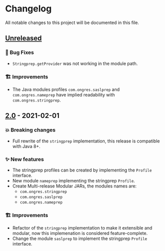 # Changelog
All notable changes to this project will be documented in this file.

## [Unreleased]
### :bug: Bug Fixes
- `Stringprep.getProvider` was not working in the module path.

### :building_construction: Improvements
- The Java modules profiles `com.ongres.saslprep` and `com.ongres.nameprep` have implied readability with `com.ongres.stringprep`.

## [2.0] - 2021-02-01
### :boom: Breaking changes
- Full rewrite of the `stringprep` implementation, this release is compatible with Java 8+.

### :sparkles: New features
- The stringprep profiles can be created by implementing the `Profile` interface.
- New module `nameprep` implementing the stringprep `Profile`.
- Create Multi-release Modular JARs, the modules names are:
  - `com.ongres.stringprep`
  - `com.ongres.saslprep`
  - `com.ongres.nameprep`

### :building_construction: Improvements
- Refactor of the `stringprep` implementation to make it extensible and modular, now this implemenation is considered feature-complete.
- Change the module `saslprep` to implement the stringprep `Profile` interface.

[Unreleased]: https://gitlab.com/ongresinc/stringprep/-/compare/2.0...main
[2.0]: https://gitlab.com/ongresinc/stringprep/-/compare/1.1...2.0
